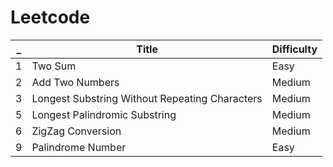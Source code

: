 # Leetcode

_ | Title | Difficulty
--- | --- | ---
1 | Two Sum | Easy
2 | Add Two Numbers | Medium
3 | Longest Substring Without Repeating Characters | Medium
5 | Longest Palindromic Substring | Medium
6 | ZigZag Conversion | Medium
9 | Palindrome Number | Easy
